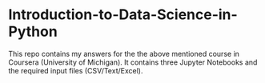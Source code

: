 # Introduction-to-Data-Science-in-Python
This repo contains my answers for the the above mentioned course in Coursera (University of Michigan).
It contains three Jupyter Notebooks and the required input files (CSV/Text/Excel).
